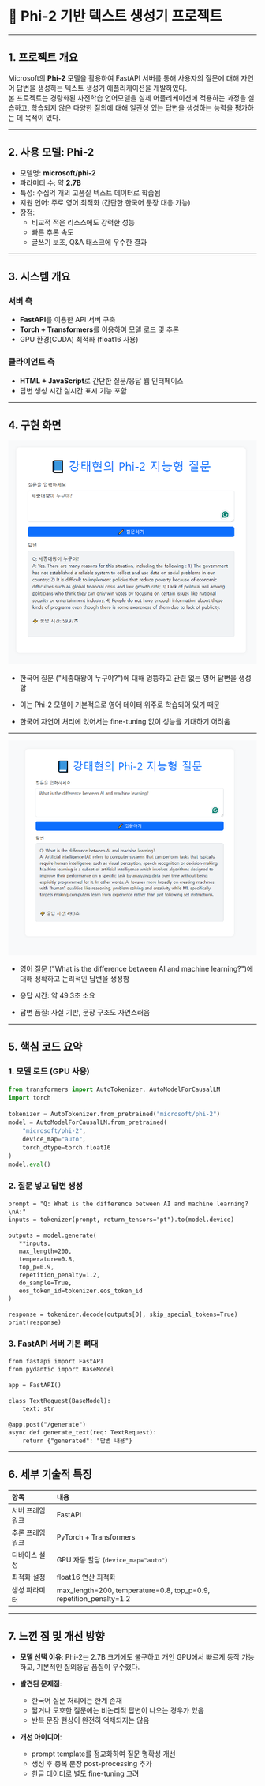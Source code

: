 # 📘 Phi-2 기반 텍스트 생성기 프로젝트

---

## 1. 프로젝트 개요

Microsoft의 **Phi-2** 모델을 활용하여 FastAPI 서버를 통해 사용자의 질문에 대해 자연어 답변을 생성하는 텍스트 생성기 애플리케이션을 개발하였다.  
본 프로젝트는 경량화된 사전학습 언어모델을 실제 어플리케이션에 적용하는 과정을 실습하고, 학습되지 않은 다양한 질의에 대해 일관성 있는 답변을 생성하는 능력을 평가하는 데 목적이 있다.

---

## 2. 사용 모델: Phi-2

- 모델명: **microsoft/phi-2**
- 파라미터 수: 약 **2.7B**
- 특성: 수십억 개의 고품질 텍스트 데이터로 학습됨
- 지원 언어: 주로 영어 최적화 (간단한 한국어 문장 대응 가능)
- 장점:
  - 비교적 적은 리소스에도 강력한 성능
  - 빠른 추론 속도
  - 글쓰기 보조, Q&A 태스크에 우수한 결과

---

## 3. 시스템 개요

### 서버 측
- **FastAPI**를 이용한 API 서버 구축
- **Torch + Transformers**를 이용하여 모델 로드 및 추론
- GPU 환경(CUDA) 최적화 (float16 사용)

### 클라이언트 측
- **HTML + JavaScript**로 간단한 질문/응답 웹 인터페이스
- 답변 생성 시간 실시간 표시 기능 포함

---

## 4. 구현 화면


![phicap1](https://github.com/kangtaee/sllmproject2025/blob/main/imgfile/phicap3.PNG)

- 한국어 질문 ("세종대왕이 누구야?")에 대해 엉뚱하고 관련 없는 영어 답변을 생성함

- 이는 Phi-2 모델이 기본적으로 영어 데이터 위주로 학습되어 있기 때문

- 한국어 자연어 처리에 있어서는 fine-tuning 없이 성능을 기대하기 어려움

---

![phicap2](https://github.com/kangtaee/sllmproject2025/blob/main/imgfile/phicap1.PNG)

- 영어 질문 ("What is the difference between AI and machine learning?")에 대해 정확하고 논리적인 답변을 생성함

- 응답 시간: 약 49.3초 소요

- 답변 품질: 사실 기반, 문장 구조도 자연스러움
---

## 5. 핵심 코드 요약

### 1. 모델 로드 (GPU 사용)

```python
from transformers import AutoTokenizer, AutoModelForCausalLM
import torch

tokenizer = AutoTokenizer.from_pretrained("microsoft/phi-2")
model = AutoModelForCausalLM.from_pretrained(
    "microsoft/phi-2",
    device_map="auto",
    torch_dtype=torch.float16
)
model.eval()
```
### 2. 질문 넣고 답변 생성
 ```
prompt = "Q: What is the difference between AI and machine learning?\nA:"
inputs = tokenizer(prompt, return_tensors="pt").to(model.device)

outputs = model.generate(
    **inputs,
    max_length=200,
    temperature=0.8,
    top_p=0.9,
    repetition_penalty=1.2,
    do_sample=True,
    eos_token_id=tokenizer.eos_token_id
)

response = tokenizer.decode(outputs[0], skip_special_tokens=True)
print(response)
```
### 3. FastAPI 서버 기본 뼈대
```
from fastapi import FastAPI
from pydantic import BaseModel

app = FastAPI()

class TextRequest(BaseModel):
    text: str

@app.post("/generate")
async def generate_text(req: TextRequest):
    return {"generated": "답변 내용"}
```

---

## 6. 세부 기술적 특징

| 항목 | 내용 |
|:---|:---|
| 서버 프레임워크 | FastAPI |
| 추론 프레임워크 | PyTorch + Transformers |
| 디바이스 설정 | GPU 자동 할당 (`device_map="auto"`) |
| 최적화 설정 | float16 연산 최적화 |
| 생성 파라미터 | max_length=200, temperature=0.8, top_p=0.9, repetition_penalty=1.2 |

---

## 7. 느낀 점 및 개선 방향

- **모델 선택 이유**: Phi-2는 2.7B 크기에도 불구하고 개인 GPU에서 빠르게 동작 가능하고, 기본적인 질의응답 품질이 우수했다.
- **발견된 문제점**:
  - 한국어 질문 처리에는 한계 존재
  - 짧거나 모호한 질문에는 비논리적 답변이 나오는 경우가 있음
  - 반복 문장 현상이 완전히 억제되지는 않음

- **개선 아이디어**:
  - prompt template를 정교화하여 질문 명확성 개선
  - 생성 후 중복 문장 post-processing 추가
  - 한글 데이터로 별도 fine-tuning 고려

